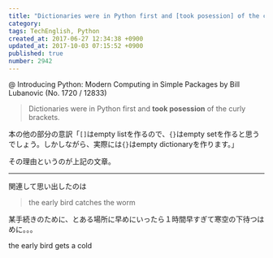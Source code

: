 ```yaml
---
title: "Dictionaries were in Python first and [took posession] of the curly brackets. ／ the early bird gets the worm"
category: 
tags: TechEnglish, Python
created_at: 2017-06-27 12:34:38 +0900
updated_at: 2017-10-03 07:15:52 +0900
published: true
number: 2942
---
```


@ Introducing Python: Modern Computing in Simple Packages by Bill Lubanovic
(No. 1720 / 12833)

> Dictionaries were in Python first and **took posession** of the curly brackets.

本の他の部分の意訳「`[]`はempty listを作るので、`{}`はempty setを作ると思うでしょう。しかしながら、実際には`{}`はempty dictionaryを作ります。」

その理由というのが上記の文章。

<hr>
関連して思い出したのは

> the early bird catches the worm

某手続きのために、とある場所に早めにいったら１時間早すぎて寒空の下待つはめに。。。

the early bird gets a cold




